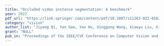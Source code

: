 ```yaml
---
title: "Occluded video instance segmentation: A benchmark"
year: 2022
pdf_url: "https://link.springer.com/content/pdf/10.1007/s11263-022-01629-1.pdf"
category: "vision"
author_list: "Jiyang Qi, Yan Gao, Yao Hu, Xinggang Wang, Xiaoyu Liu, Xiang Bai, Serge Belongie, Alan Yuille, Philip HS Torr, Song Bai"
grant: "NULL"
pub_in: "Proceedings of the IEEE/CVF Conference on Computer Vision and Pattern Recognition, 2022"
---
```

